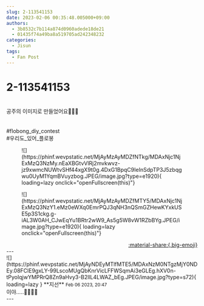 ```yaml
---
slug: 2-113541153
date: 2023-02-06 00:35:48.005000+09:00
authors:
  - 3b8532c7b114a874d0960adede18de21
  - 01435f74a49ba8a519705ad242348232
categories:
  - Jisun
tags:
  - Fan Post
---
```


# 2-113541153

<div class="post-container" markdown="1">
<div class="content-container md-sidebar__scrollwrap" markdown="1">

<br>공주의 이미지로 만들었어요🏰🤍✨<br> <br><br>\#flobong_diy_contest<br>\#우리도_있어_플로봉 
<figure markdown="1">
![](https://phinf.wevpstatic.net/MjAyMzAyMDZfNTkg/MDAxNjc1NjExMzQ3NzMy.nEaXBGtvVlRj2mvkwvz-jz9xwmcNUWtvSHf44xgX9t0g.4DxG1BpqC9IeInSdpTP3J5zbqgwu0UyM1YqmBVuyzbog.JPEG/image.jpg?type=e1920){ loading=lazy onclick="openFullscreen(this)"}
</figure>

<figure markdown="1">
![](https://phinf.wevpstatic.net/MjAyMzAyMDZfMTY5/MDAxNjc1NjExMzQ3NzY1.eMz0eWXq0EmrPQJ3qNH3nQSmGZHewKYxkUSE5p3S1ckg.g-iAL3W0AH_CJwEqYu1BRtr2wW9_As5g5W8vW1RZbBYg.JPEG/image.jpg?type=e1920){ loading=lazy onclick="openFullscreen(this)"}
</figure>


</div>
</div>

<div style="text-align: right;" markdown="1">
<a href="https://weverse.io/fromis9/fanpost/2-113541153" style="text-align: right;">:material-share:{.big-emoji}</a>
</div>
---

<div class="comments-container md-sidebar__scrollwrap" markdown="1">
<div class="comment" markdown="1">
<div class='id-container' markdown="1">
![](https://phinf.wevpstatic.net/MjAyNDEyMTlfMTE5/MDAxNzM0NTgzMjY0NDEy.08FClE9gxLY-99LscoMUgQbKnrVicLFFWSqmAi3eGLEg.hXV0n-tPyoIqjwYMPRrQ8Zn9aHvy3-B2llL4LWAZ_bEg.JPEG/image.jpg?type=s72){ loading=lazy }
**<span class="artist">지선</span>** <small>Feb 06 2023, 20:47</small><br>
</div>
<div class='comment-body' markdown="1">
이야.....👏🏻👏🏻
</div>
</div>
</div>
---
